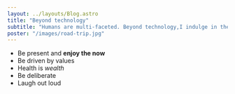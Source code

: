 ```yaml
---
layout: ../layouts/Blog.astro
title: "Beyond technology"
subtitle: "Humans are multi-faceted. Beyond technology,I indulge in the following"
poster: "/images/road-trip.jpg"
---
```


- Be present and **enjoy the now**
- Be driven by values
- Health is _wealth_
- Be deliberate
- Laugh out loud
